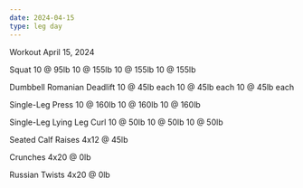 ```yaml
---
date: 2024-04-15
type: leg day
---
```

Workout April 15, 2024

Squat
10 @ 95lb
10 @ 155lb
10 @ 155lb
10 @ 155lb

Dumbbell Romanian Deadlift
10 @ 45lb each
10 @ 45lb each
10 @ 45lb each

Single-Leg Press
10 @ 160lb
10 @ 160lb
10 @ 160lb

Single-Leg Lying Leg Curl
10 @ 50lb
10 @ 50lb
10 @ 50lb

Seated Calf Raises
4x12 @ 45lb

Crunches
4x20 @ 0lb

Russian Twists
4x20 @ 0lb